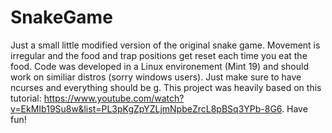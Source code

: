 # SnakeGame

Just a small little modified version of the original snake game. Movement is irregular and the food and trap positions get reset each time you eat the food. Code was developed in a Linux environement (Mint 19) and should work on similiar distros (sorry windows users). Just make sure to have ncurses and everything should be g. This project was heavily based on this tutorial: https://www.youtube.com/watch?v=EkMIb19Su8w&list=PL3pKgZpYZLjmNpbeZrcL8pBSq3YPb-8G6. Have fun!
